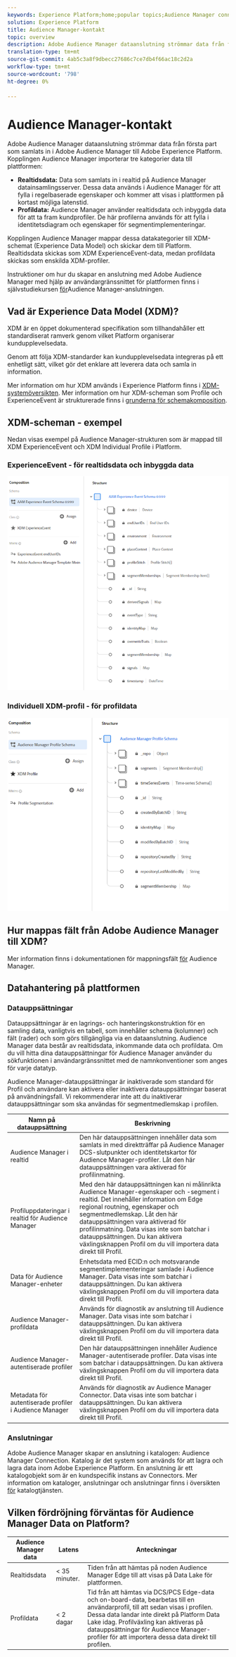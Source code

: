 ```yaml
---
keywords: Experience Platform;home;popular topics;Audience Manager connector;Audience manager;audience manager
solution: Experience Platform
title: Audience Manager-kontakt
topic: overview
description: Adobe Audience Manager dataanslutning strömmar data från första part som samlats in i Adobe Audience Manager till Adobe Experience Platform. Kopplingen Audience Manager importerar tre datakategorier till plattformen.
translation-type: tm+mt
source-git-commit: 4ab5c3a8f9dbecc27686c7ce7db4f66ac18c2d2a
workflow-type: tm+mt
source-wordcount: '798'
ht-degree: 0%

---
```



# Audience Manager-kontakt

Adobe Audience Manager dataanslutning strömmar data från första part som samlats in i Adobe Audience Manager till Adobe Experience Platform. Kopplingen Audience Manager importerar tre kategorier data till plattformen:

- **Realtidsdata:** Data som samlats in i realtid på Audience Manager datainsamlingsserver. Dessa data används i Audience Manager för att fylla i regelbaserade egenskaper och kommer att visas i plattformen på kortast möjliga latenstid.
- **Profildata:** Audience Manager använder realtidsdata och inbyggda data för att ta fram kundprofiler. De här profilerna används för att fylla i identitetsdiagram och egenskaper för segmentimplementeringar.

Kopplingen Audience Manager mappar dessa datakategorier till XDM-schemat (Experience Data Model) och skickar dem till Platform. Realtidsdata skickas som XDM ExperienceEvent-data, medan profildata skickas som enskilda XDM-profiler.

Instruktioner om hur du skapar en anslutning med Adobe Audience Manager med hjälp av användargränssnittet för plattformen finns i självstudiekursen [för](../../tutorials/ui/create/adobe-applications/audience-manager.md)Audience Manager-anslutningen.

## Vad är Experience Data Model (XDM)?

XDM är en öppet dokumenterad specifikation som tillhandahåller ett standardiserat ramverk genom vilket Platform organiserar kundupplevelsedata.

Genom att följa XDM-standarder kan kundupplevelsedata integreras på ett enhetligt sätt, vilket gör det enklare att leverera data och samla in information.

Mer information om hur XDM används i Experience Platform finns i [XDM-systemöversikten](../../../xdm/home.md). Mer information om hur XDM-scheman som Profile och ExperienceEvent är strukturerade finns i [grunderna för schemakomposition](../../../xdm/schema/composition.md).

## XDM-scheman - exempel

Nedan visas exempel på Audience Manager-strukturen som är mappad till XDM ExperienceEvent och XDM Individual Profile i Platform.

### ExperienceEvent - för realtidsdata och inbyggda data

![](images/aam-experience-events-for-dcs-and-onboarding-data.png)

### Individuell XDM-profil - för profildata

![](images/aam-profile-xdm-for-profile-data.png)

## Hur mappas fält från Adobe Audience Manager till XDM?

Mer information finns i dokumentationen för mappningsfält [för](./mapping/audience-manager.md) Audience Manager.

## Datahantering på plattformen

### Datauppsättningar

Datauppsättningar är en lagrings- och hanteringskonstruktion för en samling data, vanligtvis en tabell, som innehåller schema (kolumner) och fält (rader) och som görs tillgängliga via en dataanslutning. Audience Manager data består av realtidsdata, inkommande data och profildata. Om du vill hitta dina datauppsättningar för Audience Manager använder du sökfunktionen i användargränssnittet med de namnkonventioner som anges för varje datatyp.

Audience Manager-datauppsättningar är inaktiverade som standard för Profil och användare kan aktivera eller inaktivera datauppsättningar baserat på användningsfall. Vi rekommenderar inte att du inaktiverar datauppsättningar som ska användas för segmentmedlemskap i profilen.

| Namn på datauppsättning | Beskrivning |
| ------------ | ----------- |
| Audience Manager i realtid | Den här datauppsättningen innehåller data som samlats in med direktträffar på Audience Manager DCS-slutpunkter och identitetskartor för Audience Manager-profiler. Låt den här datauppsättningen vara aktiverad för profilinmatning. |
| Profiluppdateringar i realtid för Audience Manager | Med den här datauppsättningen kan ni målinrikta Audience Manager-egenskaper och -segment i realtid. Det innehåller information om Edge regional routning, egenskaper och segmentmedlemskap. Låt den här datauppsättningen vara aktiverad för profilinmatning. Data visas inte som batchar i datauppsättningen. Du kan aktivera växlingsknappen Profil om du vill importera data direkt till Profil. |
| Data för Audience Manager-enheter | Enhetsdata med ECID:n och motsvarande segmentimplementeringar samlade i Audience Manager. Data visas inte som batchar i datauppsättningen. Du kan aktivera växlingsknappen Profil om du vill importera data direkt till Profil. |
| Audience Manager-profildata | Används för diagnostik av anslutning till Audience Manager. Data visas inte som batchar i datauppsättningen. Du kan aktivera växlingsknappen Profil om du vill importera data direkt till Profil. |
| Audience Manager-autentiserade profiler | Den här datauppsättningen innehåller Audience Manager-autentiserade profiler. Data visas inte som batchar i datauppsättningen. Du kan aktivera växlingsknappen Profil om du vill importera data direkt till Profil. |
| Metadata för autentiserade profiler i Audience Manager | Används för diagnostik av Audience Manager Connector. Data visas inte som batchar i datauppsättningen. Du kan aktivera växlingsknappen Profil om du vill importera data direkt till Profil. |

### Anslutningar

Adobe Audience Manager skapar en anslutning i katalogen: Audience Manager Connection. Katalog är det system som används för att lagra och lagra data inom Adobe Experience Platform. En anslutning är ett katalogobjekt som är en kundspecifik instans av Connectors. Mer information om kataloger, anslutningar och anslutningar finns i översikten [för](../../../catalog/home.md) katalogtjänsten.

## Vilken fördröjning förväntas för Audience Manager Data on Platform?

| Audience Manager data | Latens | Anteckningar |
| --- | --- | --- |
| Realtidsdata | &lt; 35 minuter. | Tiden från att hämtas på noden Audience Manager Edge till att visas på Data Lake för plattformen. |
| Profildata | &lt; 2 dagar | Tid från att hämtas via DCS/PCS Edge-data och on-board-data, bearbetas till en användarprofil, till att sedan visas i profilen. Dessa data landar inte direkt på Platform Data Lake idag. Profilväxling kan aktiveras på datauppsättningar för Audience Manager-profiler för att importera dessa data direkt till profilen. |